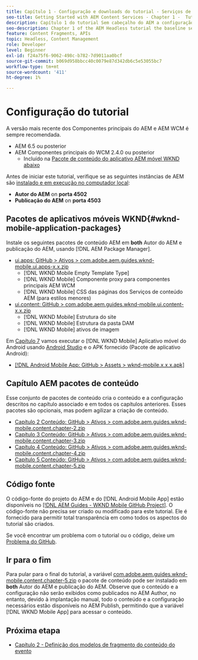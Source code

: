 ```yaml
---
title: Capítulo 1 - Configuração e downloads do tutorial - Serviços de conteúdo
seo-title: Getting Started with AEM Content Services - Chapter 1 -  Tutorial Set up
description: Capítulo 1 do tutorial Sem cabeçalho do AEM a configuração da linha de base da instância do AEM para o tutorial.
seo-description: Chapter 1 of the AEM Headless tutorial the baseline setup for the AEM instance for the tutorial.
feature: Content Fragments, APIs
topic: Headless, Content Management
role: Developer
level: Beginner
exl-id: f24a75f6-9062-498c-b782-7d9011aa0bcf
source-git-commit: b069d958bbcc40c0079e87d342db6c5e53055bc7
workflow-type: tm+mt
source-wordcount: '411'
ht-degree: 1%

---
```


# Configuração do tutorial

A versão mais recente dos Componentes principais do AEM e AEM WCM é sempre recomendada.

* AEM 6.5 ou posterior
* AEM Componentes principais do WCM 2.4.0 ou posterior
   * Incluído na [Pacote de conteúdo do aplicativo AEM móvel WKND abaixo](#wknd-mobile-application-packages)

Antes de iniciar este tutorial, verifique se as seguintes instâncias de AEM são [instalado e em execução no computador local](https://helpx.adobe.com/experience-manager/6-5/sites/deploying/using/deploy.html#Default%20Local%20Install):

* **Autor do AEM** on **porta 4502**
* **Publicação do AEM** on **porta 4503**

## Pacotes de aplicativos móveis WKND{#wknd-mobile-application-packages}

Instale os seguintes pacotes de conteúdo AEM em **both** Autor do AEM e publicação do AEM, usando [!DNL AEM Package Manager].

* [ui.apps: GitHub > Ativos > com.adobe.aem.guides.wknd-mobile.ui.apps-x.x.zip](https://github.com/adobe/aem-guides-wknd-mobile/releases/latest)
   * [!DNL WKND Mobile Empty Template Type]
   * [!DNL WKND Mobile] Componente proxy para componentes principais AEM WCM
   * [!DNL WKND Mobile] CSS das páginas dos Serviços de conteúdo AEM (para estilos menores)
* [ui.content: GitHub > com.adobe.aem.guides.wknd-mobile.ui.content-x.x.zip](https://github.com/adobe/aem-guides-wknd-mobile/releases/latest)
   * [!DNL WKND Mobile] Estrutura do site
   * [!DNL WKND Mobile] Estrutura da pasta DAM
   * [!DNL WKND Mobile] ativos de imagem

Em [Capítulo 7](./chapter-7.md) vamos executar o [!DNL WKND Mobile] Aplicativo móvel do Android usando [Android Studio](https://developer.android.com/studio) e o APK fornecido (Pacote de aplicativo Android):

* [[!DNL Android Mobile App: GitHub > Assets > wknd-mobile.x.x.x.apk]](https://github.com/adobe/aem-guides-wknd-mobile/releases/latest)

## Capítulo AEM pacotes de conteúdo

Esse conjunto de pacotes de conteúdo cria o conteúdo e a configuração descritos no capítulo associado e em todos os capítulos anteriores. Esses pacotes são opcionais, mas podem agilizar a criação de conteúdo.

* [Capítulo 2 Conteúdo: GitHub > Ativos > com.adobe.aem.guides.wknd-mobile.content.chapter-2.zip](https://github.com/adobe/aem-guides-wknd-mobile/releases/latest)
* [Capítulo 3 Conteúdo: GitHub > Ativos > com.adobe.aem.guides.wknd-mobile.content.chapter-3.zip](https://github.com/adobe/aem-guides-wknd-mobile/releases/latest)
* [Capítulo 4 Conteúdo: GitHub > Ativos > com.adobe.aem.guides.wknd-mobile.content.chapter-4.zip](https://github.com/adobe/aem-guides-wknd-mobile/releases/latest)
* [Capítulo 5 Conteúdo: GitHub > Ativos > com.adobe.aem.guides.wknd-mobile.content.chapter-5.zip](https://github.com/adobe/aem-guides-wknd-mobile/releases/latest)

## Código fonte

O código-fonte do projeto do AEM e do [!DNL Android Mobile App] estão disponíveis no [[!DNL AEM Guides - WKND Mobile GitHub Project]](https://github.com/adobe/aem-guides-wknd-mobile). O código-fonte não precisa ser criado ou modificado para este tutorial. Ele é fornecido para permitir total transparência em como todos os aspectos do tutorial são criados.

Se você encontrar um problema com o tutorial ou o código, deixe um [Problema do GitHub](https://github.com/adobe/aem-guides-wknd-mobile/issues).

## Ir para o fim

Para pular para o final do tutorial, a variável [com.adobe.aem.guides.wknd-mobile.content.chapter-5.zip](https://github.com/adobe/aem-guides-wknd-mobile/releases/latest) o pacote de conteúdo pode ser instalado em **both** Autor do AEM e publicação do AEM. Observe que o conteúdo e a configuração não serão exibidos como publicados no AEM Author, no entanto, devido à implantação manual, todo o conteúdo e a configuração necessários estão disponíveis no AEM Publish, permitindo que a variável [!DNL WKND Mobile App] para acessar o conteúdo.


## Próxima etapa

* [Capítulo 2 - Definição dos modelos de fragmento do conteúdo do evento](./chapter-2.md)
